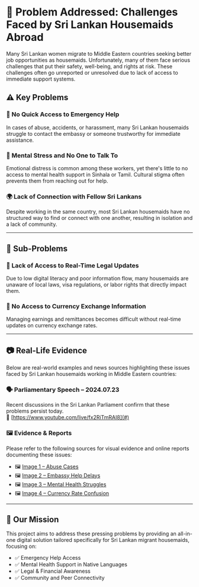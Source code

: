 # 🧕 Problem Addressed: Challenges Faced by Sri Lankan Housemaids Abroad

Many Sri Lankan women migrate to Middle Eastern countries seeking better job opportunities as housemaids. Unfortunately, many of them face serious challenges that put their safety, well-being, and rights at risk. These challenges often go unreported or unresolved due to lack of access to immediate support systems.

## ⚠️ Key Problems

### 🚨 No Quick Access to Emergency Help  
In cases of abuse, accidents, or harassment, many Sri Lankan housemaids struggle to contact the embassy or someone trustworthy for immediate assistance.

### 🧠 Mental Stress and No One to Talk To  
Emotional distress is common among these workers, yet there's little to no access to mental health support in Sinhala or Tamil. Cultural stigma often prevents them from reaching out for help.

### 🌍 Lack of Connection with Fellow Sri Lankans  
Despite working in the same country, most Sri Lankan housemaids have no structured way to find or connect with one another, resulting in isolation and a lack of community.

---

## 📌 Sub-Problems

### 📜 Lack of Access to Real-Time Legal Updates  
Due to low digital literacy and poor information flow, many housemaids are unaware of local laws, visa regulations, or labor rights that directly impact them.

### 💱 No Access to Currency Exchange Information  
Managing earnings and remittances becomes difficult without real-time updates on currency exchange rates.

---

## 📷 Real-Life Evidence

Below are real-world examples and news sources highlighting these issues faced by Sri Lankan housemaids working in Middle Eastern countries:

### 🗣️ Parliamentary Speech – 2024.07.23  
Recent discussions in the Sri Lankan Parliament confirm that these problems persist today.  
🔗 [https://www.youtube.com/live/fx2RiTmRAI8](#) <!-- Replace # with the actual link -->

### 🖼️ Evidence & Reports  
Please refer to the following sources for visual evidence and online reports documenting these issues:  
- 🖼️ [Image 1 – Abuse Cases](#)  
- 🖼️ [Image 2 – Embassy Help Delays](#)  
- 🖼️ [Image 3 – Mental Health Struggles](#)  
- 🖼️ [Image 4 – Currency Rate Confusion](#)  
<!-- Replace # with actual URLs to images or articles -->

---

## 🎯 Our Mission

This project aims to address these pressing problems by providing an all-in-one digital solution tailored specifically for Sri Lankan migrant housemaids, focusing on:

- ✅ Emergency Help Access  
- ✅ Mental Health Support in Native Languages  
- ✅ Legal & Financial Awareness  
- ✅ Community and Peer Connectivity  


